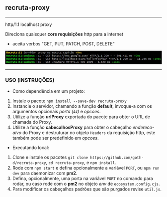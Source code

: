 ## recruta-proxy

---

http/1.1 localhost proxy

Direciona quaisquer **cors requisições** http para a internet

- aceita verbos "GET, PUT, PATCH, POST, DELETE"

![Registros do Recruta](./imagem.jpg)

---

### USO (INSTRUÇÕES)

- Como dependência em um projeto:

1. Instale o pacote `npm install --save-dev recruta-proxy`
2. Instancie o servidor, chamando a função **default**, invoque-a com os argumentos opcionais _porta (`44`)_ e _opcoes_.
3. Utilize a função **urlProxy** exportada do pacote para obter o URL de chamada do Proxy.
4. Utilize a função **cabecalhosProxy** para obter o cabeçalho _endereco-alvo_ do Proxy e destruturar no objeto `Headers` da requisição http, este também pode ser predefinido em _opcoes_.

- Executando local:

1. Clone e instale os pacotes `git clone https://github.com/goth-d/recruta-proxy`, `cd recruta-proxy`, e `npm install`.
2. Rode com `npm start` e defina opcionalmente a variável `PORT`, ou `npm run dev` para daemonizar com **pm2**.
3. Defina, opcionalmente, uma porta na variável `PORT` no comando para rodar, ou caso rode com o **pm2** no objeto _env_ de `ecosystem.config.cjs`.
4. Para modificar os cabeçalhos padrões que são purgados revise `util.js`.
